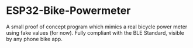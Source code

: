 # ESP32-Bike-Powermeter
A small proof of concept program which mimics a real bicycle power meter using fake values (for now). Fully compliant with the BLE Standard, visible by any phone bike app.
